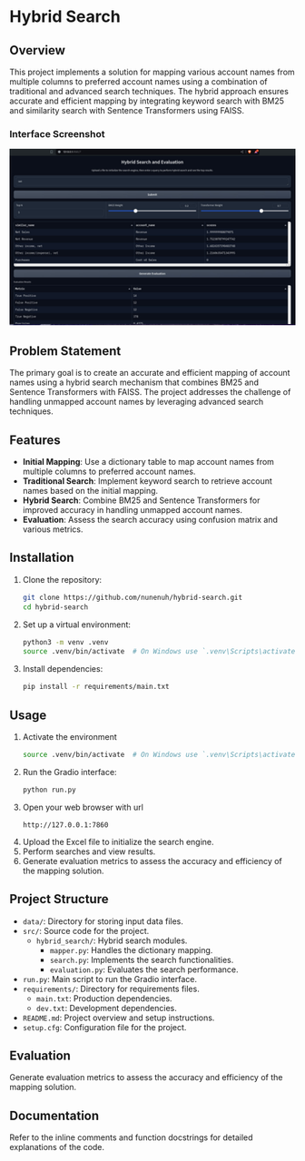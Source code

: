 # Hybrid Search

## Overview
This project implements a solution for mapping various account names from multiple columns to preferred account names using a combination of traditional and advanced search techniques. The hybrid approach ensures accurate and efficient mapping by integrating keyword search with BM25 and similarity search with Sentence Transformers using FAISS.

### Interface Screenshot
![Hybrid Search Interface](assets/images/3.full_search.jpg)

## Problem Statement
The primary goal is to create an accurate and efficient mapping of account names using a hybrid search mechanism that combines BM25 and Sentence Transformers with FAISS. The project addresses the challenge of handling unmapped account names by leveraging advanced search techniques.

## Features
- **Initial Mapping**: Use a dictionary table to map account names from multiple columns to preferred account names.
- **Traditional Search**: Implement keyword search to retrieve account names based on the initial mapping.
- **Hybrid Search**: Combine BM25 and Sentence Transformers for improved accuracy in handling unmapped account names.
- **Evaluation**: Assess the search accuracy using confusion matrix and various metrics.
## Installation
1. Clone the repository:
    ```bash
    git clone https://github.com/nunenuh/hybrid-search.git
    cd hybrid-search
    ```
2. Set up a virtual environment:
    ```bash
    python3 -m venv .venv
    source .venv/bin/activate  # On Windows use `.venv\Scripts\activate`
    ```
3. Install dependencies:
    ```bash
    pip install -r requirements/main.txt
    ```

## Usage
1. Activate the environment
    ```bash
    source .venv/bin/activate  # On Windows use `.venv\Scripts\activate`
    ```
2. Run the Gradio interface:
    ```bash
    python run.py
    ```
3. Open your web browser with url
    ```
    http://127.0.0.1:7860
    ```
2. Upload the Excel file to initialize the search engine.
3. Perform searches and view results.
4. Generate evaluation metrics to assess the accuracy and efficiency of the mapping solution.

## Project Structure
- `data/`: Directory for storing input data files.
- `src/`: Source code for the project.
  - `hybrid_search/`: Hybrid search modules.
    - `mapper.py`: Handles the dictionary mapping.
    - `search.py`: Implements the search functionalities.
    - `evaluation.py`: Evaluates the search performance.
- `run.py`: Main script to run the Gradio interface.
- `requirements/`: Directory for requirements files.
  - `main.txt`: Production dependencies.
  - `dev.txt`: Development dependencies.
- `README.md`: Project overview and setup instructions.
- `setup.cfg`: Configuration file for the project.

## Evaluation
Generate evaluation metrics to assess the accuracy and efficiency of the mapping solution.

## Documentation
Refer to the inline comments and function docstrings for detailed explanations of the code.